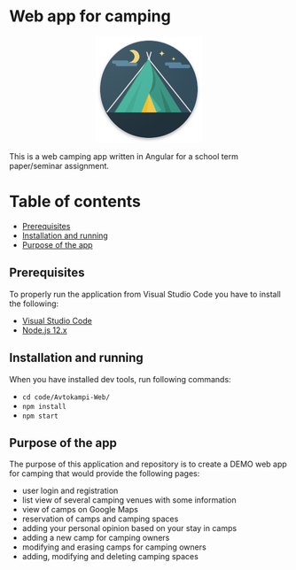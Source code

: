 # Web app for camping

<p align="center">
  <img src="https://github.com/mh-developer/Avtokampi-Web/blob/master/code/Avtokampi-Web/src/assets/images/logo/ikona.png?raw=true"/>
</p>

This is a web camping app written in Angular for a school term paper/seminar assignment.

Table of contents
=================

- [Prerequisites](#prerequisites)
- [Installation and running](#installation-and-running)
- [Purpose of the app](#purpose-of-the-app)

## Prerequisites

To properly run the application from Visual Studio Code you have to install the
following:

- [Visual Studio Code](https://code.visualstudio.com/)
- [Node.js 12.x](https://nodejs.org/)

## Installation and running

When you have installed dev tools, run following commands:
- `cd code/Avtokampi-Web/`
- `npm install`
- `npm start`

## Purpose of the app

The purpose of this application and repository is to create a DEMO web app for camping that would
provide the following pages:

- user login and registration
- list view of several camping venues with some information
- view of camps on Google Maps
- reservation of camps and camping spaces
- adding your personal opinion based on your stay in camps
- adding a new camp for camping owners
- modifying and erasing camps for camping owners
- adding, modifying and deleting camping spaces
